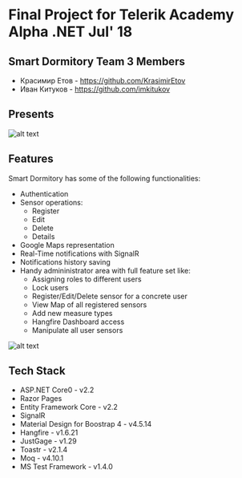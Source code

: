 # Final Project for Telerik Academy Alpha .NET Jul' 18

## Smart Dormitory Team 3 Members
- Красимир Етов - https://github.com/KrasimirEtov
- Иван Китуков - https://github.com/imkitukov

## Presents
![alt text](https://raw.githubusercontent.com/imkitukov/SmartDormitory/develop/DemoImages/IndexDemo.jpg)

## Features
Smart Dormitory has some of the following functionalities:
* Authentication
* Sensor operations:
    * Register
    * Edit
    * Delete
    * Details
* Google Maps representation
* Real-Time notifications with SignalR
* Notifications history saving
* Handy admininistrator area with full feature set like:
    * Assigning roles to different users
    * Lock users
    * Register/Edit/Delete sensor for a concrete user
    * View Map of all registered sensors
    * Add new measure types
    * Hangfire Dashboard access
    * Manipulate all user sensors

![alt text](https://raw.githubusercontent.com/imkitukov/SmartDormitory/develop/DemoImages/MapsDemo.jpg)

## Tech Stack
* ASP.NET Core0 - v2.2
* Razor Pages
* Entity Framework Core - v2.2
* SignalR
* Material Design for Boostrap 4 - v4.5.14
* Hangfire - v1.6.21
* JustGage - v1.29
* Toastr - v2.1.4
* Moq - v4.10.1
* MS Test Framework - v1.4.0
